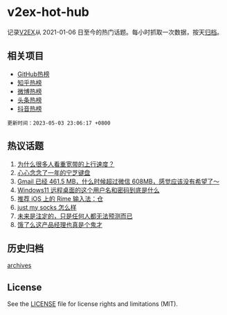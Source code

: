 # v2ex-hot-hub

 记录[V2EX](https://www.v2ex.com/)从 2021-01-06 日至今的热门话题。每小时抓取一次数据，按天[归档](archives)。
 
 ## 相关项目

- [GitHub热榜](https://github.com/snaildev/github-hot-hub)
- [知乎热榜](https://github.com/snaildev/zhihu-hot-hub)
- [微博热榜](https://github.com/snaildev/weibo-hot-hub)
- [头条热榜](https://github.com/snaildev/toutiao-hot-hub)
- [抖音热榜](https://github.com/snaildev/douyin-hot-hub)


 `更新时间：2023-05-03 23:06:17 +0800`

## 热议话题

1. [为什么很多人看重宽带的上行速度？](https://www.v2ex.com/t/936960)
1. [心心念念了一年的宁芝键盘](https://www.v2ex.com/t/937039)
1. [Gmail 已经 461.5 MB，什么时候超过微信 608MB，感觉应该没有希望了～](https://www.v2ex.com/t/936978)
1. [Windows11 远程桌面的这个用户名和密码到底是什么](https://www.v2ex.com/t/936942)
1. [推荐 iOS 上的 Rime 输入法：仓](https://www.v2ex.com/t/936966)
1. [just my socks 怎么样](https://www.v2ex.com/t/936967)
1. [未来是注定的，只是任何人都无法预测而已](https://www.v2ex.com/t/937007)
1. [饿了么这产品经理也真是个鬼才](https://www.v2ex.com/t/936990)

## 历史归档

[archives](archives)

## License

See the [LICENSE](LICENSE) file for license rights and limitations (MIT).
